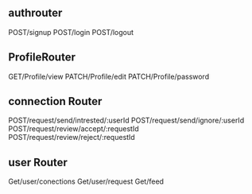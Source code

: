 ## authrouter

POST/signup
POST/login
POST/logout

## ProfileRouter

GET/Profile/view
PATCH/Profile/edit
PATCH/Profile/password

## connection Router

POST/request/send/intrested/:userId
POST/request/send/ignore/:userId
POST/request/review/accept/:requestId
POST/request/review/reject/:requestId

## user Router

Get/user/conections
Get/user/request
Get/feed

